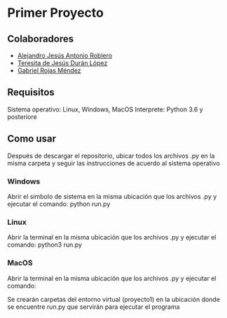 # Primer Proyecto

## Colaboradores
 * [Alejandro Jesús Antonio Roblero](https://github.com/Alejandror11)
 * [Teresita de Jesús Durán López](https://github.com/teredl8)
 * [Gabriel Rojas Méndez](https://github.com/GabooLml)

## Requisitos
 Sistema operativo: Linux, Windows, MacOS
 Interprete: Python 3.6 y posteriore
## Como usar
 Después de descargar el repositorio, ubicar todos los archivos .py en la misma carpeta y seguir las instrucciones de acuerdo al sistema operativo
 ### Windows
 Abrir el simbolo de sistema en la misma ubicación que los archivos .py y ejecutar el comando:
 python run.py
 ### Linux
 Abrir la terminal en la misma ubicación que los archivos .py y ejecutar el comando:
 python3 run.py
 ### MacOS
 Abrir la terminal en la misma ubicación que los archivos .py y ejecutar el comando:

 Se crearán carpetas del entorno virtual (proyecto1) en la ubicación donde se encuentre run.py que servirán para ejecutar el programa
